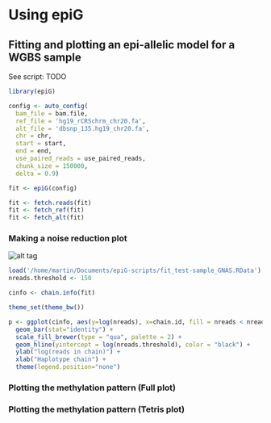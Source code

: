 # Using epiG

## Fitting and plotting an epi-allelic model for a WGBS sample

See script: TODO

```R
library(epiG)
```

```R
config <- auto_config(
  bam_file = bam.file,
  ref_file = 'hg19_rCRSchrm_chr20.fa',
  alt_file = 'dbsnp_135.hg19_chr20.fa',
  chr = chr,
  start = start,
  end = end,
  use_paired_reads = use_paired_reads,
  chunk_size = 150000,
  delta = 0.9)
```

```R
fit <- epiG(config)

fit <- fetch.reads(fit)
fit <- fetch_ref(fit)
fit <- fetch_alt(fit)
```

### Making a noise reduction plot
![alt tag](https://raw.github.com/vincent-dk/using-epiG/master/fig1.png)

```R
load('/home/martin/Documents/epiG-scripts/fit_test-sample_GNAS.RData')
nreads.threshold <- 150
```

```R
cinfo <- chain.info(fit)
```

```R
theme_set(theme_bw())

p <- ggplot(cinfo, aes(y=log(nreads), x=chain.id, fill = nreads < nreads.threshold)) +
  geom_bar(stat="identity") +
  scale_fill_brewer(type = "qua", palette = 2) +
  geom_hline(yintercept = log(nreads.threshold), color = "black") +
  ylab("log(reads in chain)") +
  xlab("Haplotype chain") +
  theme(legend.position="none")
```

### Plotting the methylation pattern (Full plot)

### Plotting the methylation pattern (Tetris plot)
